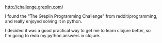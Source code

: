 http://challenge.greplin.com/

I found the "The Greplin Programming Challenge" from
reddit/programming, and really enjoyed solving it in python.

I decided it was a good practical way to get me to learn
clojure better, so I'm going to redo my python answers in
clojure.

